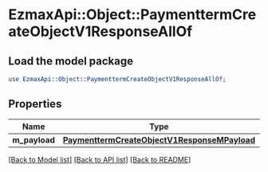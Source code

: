 # EzmaxApi::Object::PaymenttermCreateObjectV1ResponseAllOf

## Load the model package
```perl
use EzmaxApi::Object::PaymenttermCreateObjectV1ResponseAllOf;
```

## Properties
Name | Type | Description | Notes
------------ | ------------- | ------------- | -------------
**m_payload** | [**PaymenttermCreateObjectV1ResponseMPayload**](PaymenttermCreateObjectV1ResponseMPayload.md) |  | 

[[Back to Model list]](../README.md#documentation-for-models) [[Back to API list]](../README.md#documentation-for-api-endpoints) [[Back to README]](../README.md)


